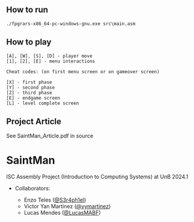## How to run
```
./fpgrars-x86_64-pc-windows-gnu.exe src\main.asm
```
## How to play
```
[A], [W], [S], [D] - player move
[1], [2], [E] - menu interactions

Cheat codes: (on first menu screen or on gameover screen)

[X] - first phase
[Y] - second phase
[Z] - third phase
[E] - endgame screen
[L] - level complete screen
```

## Project Article
See SaintMan_Article.pdf in source

# SaintMan

ISC Assembly Project (Introduction to Computing Systems) at UnB 2024.1

- Collaborators:
  
  - Enzo Teles ([@S3r4ph1el](https://github.com/S3r4ph1el))
  - Victor Yan Martinez ([@vymartinez](https://github.com/vymartinez))
  - Lucas Mendes ([@LucasMABF](https://github.com/LucasMABF))
